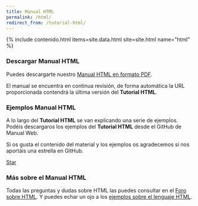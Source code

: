 ```yaml
---
title: Manual HTML
permalink: /html/
redirect_from: /tutorial-html/
---
```


{% include contenido.html items=site.data.html site=site.html name="html" %}


### Descargar Manual HTML

Puedes descargarte nuestro [Manual HTML en formato PDF][PDFHTML].

El manual se encuentra en continua revisión, de forma automática la URL proporcionada contendrá la última versión del **Tutorial HTML**.

### Ejemplos Manual HTML

A lo largo del **Tutorial HTML** se van explicando una serie de ejemplos. Podéis descargaros los ejemplos del **Tutorial HTML** desde el GitHub de Manual Web.

Si os gusta el contenido del material y los ejemplos os agradecemos si nos aportáis una estrella en GitHub.

<a class="github-button" href="https://github.com/manualweb/manualweb" data-icon="octicon-star" data-style="mega" aria-label="Star manualweb/manualweb on GitHub">Star</a>

### Más sobre el Manual HTML

Todas las preguntas y dudas sobre HTML las puedes consultar en el [Foro sobre HTML][ForoHTML]. Y puedes echar un ojo a los [ejemplos sobre el lenguaje HTML][EjemplosHTML].

<script id="github-bjs" src="https://buttons.github.io/buttons.js" async="" defer="defer"></script>

[PDFHTML]: #
[ForoHTML]: http://dudasprogramacion.com/html
[EjemplosHTML]: http://lineadecodigo.com/html/
